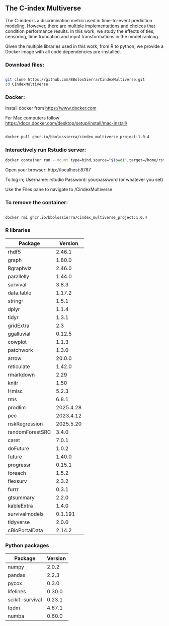 ## The C-index Multiverse

The C-index is a discrimination metric used in time-to-event prediction modeling. However, there are multiple implementations and choices that condition performance results. In this work, we study the effects of ties, censoring, time truncation and input transformations in the model ranking. 

Given the multiple libraries used in this work, from R to python, we provide a Docker image with all code dependencies pre-installed.


### Download files: 

```bash

git clone https://github.com/BBolosSierra/CindexMultiverse.git
cd CindexMultiverse

```

### Docker:

Install docker from https://www.docker.com

For Mac computers follow https://docs.docker.com/desktop/setup/install/mac-install/


```bash

docker pull ghcr.io/bbolossierra/cindex_multiverse_project:1.0.4

```

### Interactively run Rstudio server:

```bash
docker container run --mount type=bind,source="$(pwd)",target=/home/rstudio/project -e PASSWORD=yourpassword -p 8787:8787 ghcr.io/bbolossierra/cindex_multiverse_project:1.0.4

```

Open your browser: http://localhost:8787

To log in; Username: rstudio
Password: yourpassword (or whatever you set)

Use the Files pane to navigate to /CindexMultiverse

### To remove the container:

```bash

docker rmi ghcr.io/bbolossierra/cindex_multiverse_project:1.0.4

```

### R libraries


| Package | Version |
|---------|---------|
| rhdf5 | 2.46.1 |
| graph | 1.80.0 |
| Rgraphviz | 2.46.0 |
| parallelly | 1.44.0 |
| survival | 3.8.3 |
| data.table | 1.17.2 |
| stringr | 1.5.1 |
| dplyr | 1.1.4 |
| tidyr | 1.3.1 |
| gridExtra | 2.3 |
| ggalluvial | 0.12.5 |
| cowplot | 1.1.3 |
| patchwork | 1.3.0 |
| arrow | 20.0.0 |
| reticulate | 1.42.0 |
| rmarkdown | 2.29 |
| knitr | 1.50 |
| Hmisc | 5.2.3 |
| rms | 6.8.1 |
| prodlim | 2025.4.28 |
| pec | 2023.4.12 |
| riskRegression | 2025.5.20 |
| randomForestSRC | 3.4.0 |
| caret | 7.0.1 |
| doFuture | 1.0.2 |
| future | 1.40.0 |
| progressr | 0.15.1 |
| foreach | 1.5.2 |
| flexsurv | 2.3.2 |
| furrr | 0.3.1 |
| gtsummary | 2.2.0 |
| kableExtra | 1.4.0 |
| survivalmodels | 0.1.191 |
| tidyverse | 2.0.0 |
| cBioPortalData | 2.14.2 |


### Python packages

| Package           | Version  |
|-------------------|----------|
| numpy             | 2.0.2    |
| pandas            | 2.2.3    |
| pycox             | 0.3.0    |
| lifelines         | 0.30.0   |
| scikit-survival   | 0.23.1   |
| tqdm              | 4.67.1   |
| numba             | 0.60.0   |



